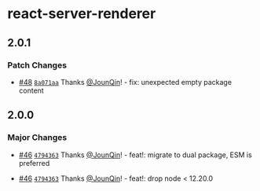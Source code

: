 # react-server-renderer

## 2.0.1

### Patch Changes

- [#48](https://github.com/un-ts/react-server-renderer/pull/48) [`8a071aa`](https://github.com/un-ts/react-server-renderer/commit/8a071aa6d80e91ef2fc1fde4b69febd4f9da2bb4) Thanks [@JounQin](https://github.com/JounQin)! - fix: unexpected empty package content

## 2.0.0

### Major Changes

- [#46](https://github.com/un-ts/react-server-renderer/pull/46) [`4794363`](https://github.com/un-ts/react-server-renderer/commit/47943634cb34dc0d04cca0cee740f6d5d6c30bdc) Thanks [@JounQin](https://github.com/JounQin)! - feat!: migrate to dual package, ESM is preferred

- [#46](https://github.com/un-ts/react-server-renderer/pull/46) [`4794363`](https://github.com/un-ts/react-server-renderer/commit/47943634cb34dc0d04cca0cee740f6d5d6c30bdc) Thanks [@JounQin](https://github.com/JounQin)! - feat!: drop node < 12.20.0
